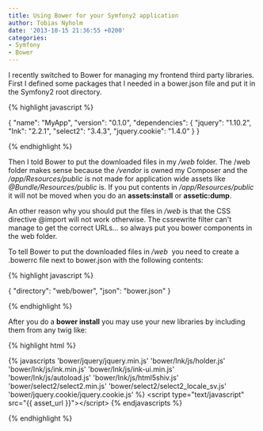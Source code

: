 ```yaml
---
title: Using Bower for your Symfony2 application
author: Tobias Nyholm
date: '2013-10-15 21:36:55 +0200'
categories:
- Symfony
- Bower
---
```


I recently switched to Bower for managing my frontend third party libraries. First I defined some packages that I needed in a bower.json file and put it in the Symfony2 root directory.


{% highlight javascript %}


{
&quot;name&quot;: &quot;MyApp&quot;,
&quot;version&quot;: &quot;0.1.0&quot;,
&quot;dependencies&quot;: {
&quot;jquery&quot;: &quot;1.10.2&quot;,
&quot;Ink&quot;: &quot;2.2.1&quot;,
&quot;select2&quot;: &quot;3.4.3&quot;,
&quot;jquery.cookie&quot;: &quot;1.4.0&quot;
}
}


{% endhighlight %}


Then I told Bower to put the downloaded files in my <em>/web</em> folder. The /web folder makes sense because the <em>/vendor</em> is owned my Composer and the <em>/app/Resources/public</em> is not made for application wide assets like <em>@Bundle/Resources/public</em> is. If you put contents in <em>/app/Resources/public</em> it will not be moved when you do an <strong>assets:install</strong> or <strong>assetic:dump</strong>.


An other reason why you should put the files in<em> /web</em> is that the CSS directive @import will not work otherwise. The cssrewrite filter can't manage to get the correct URLs... so always put you bower components in the web folder.


To tell Bower to put the downloaded files in <em>/web</em>  you need to create a .bowerrc file next to bower.json with the following contents:


{% highlight javascript %}


{
&quot;directory&quot;: &quot;web/bower&quot;,
&quot;json&quot;: &quot;bower.json&quot;
}


{% endhighlight %}


After you do a <strong>bower install</strong> you may use your new libraries by including them from any twig like:


{% highlight html %}


\{\% javascripts
'bower/jquery/jquery.min.js'
'bower/Ink/js/holder.js'
'bower/Ink/js/ink.min.js'
'bower/Ink/js/ink-ui.min.js'
'bower/Ink/js/autoload.js'
'bower/Ink/js/html5shiv.js'
'bower/select2/select2.min.js'
'bower/select2/select2_locale_sv.js'
'bower/jquery.cookie/jquery.cookie.js'
\%\}
 &lt;script type=&quot;text/javascript&quot; src=&quot;{{ asset_url }}&quot;&gt;&lt;/script&gt;
 \{\% endjavascripts \%\}


{% endhighlight %}

